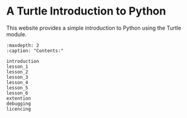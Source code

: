 # A Turtle Introduction to Python

This website provides a simple introduction to Python using the Turtle module.

```{toctree}
:maxdepth: 2
:caption: "Contents:"

introduction
lesson_1
lesson_2
lesson_3
lesson_4
lesson_5
lesson_6
extention
debugging
licencing
```